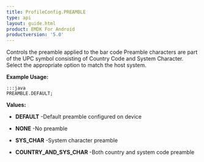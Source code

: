 ```yaml
---
title: ProfileConfig.PREAMBLE
type: api
layout: guide.html
product: EMDK For Android
productversion: '5.0'
---
```



Controls the preamble applied to the bar code
 Preamble characters are part of the UPC symbol consisting of Country Code and System Character.
 Select the appropriate option to match the host system.
 
 

**Example Usage:**
	
	:::java	
	PREAMBLE.DEFAULT;


**Values:**

* **DEFAULT** -Default preamble configured on device

* **NONE** -No preamble

* **SYS_CHAR** -System character preamble

* **COUNTRY_AND_SYS_CHAR** -Both country and system code preamble





